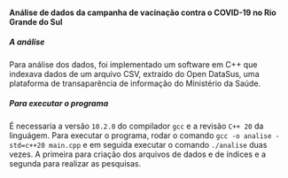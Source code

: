 #### Análise de dados da campanha de vacinação contra o COVID-19 no Rio Grande do Sul 

##### A análise
Para análise dos dados, foi implementado um software em C++ que indexava dados de um arquivo CSV, extraído do Open DataSus, uma plataforma de transaparência de informação do Ministério da Saúde.

##### Para executar o programa
É necessaria a versão `10.2.0` do compilador `gcc` e a revisão `C++ 20` da linguágem.
Para executar o programa, rodar o comando `gcc -o analise -std=c++20 main.cpp` e em seguida executar o comando `./analise` duas vezes. A primeira para criação dos arquivos de dados e de índices e a segunda para realizar as pesquisas.

